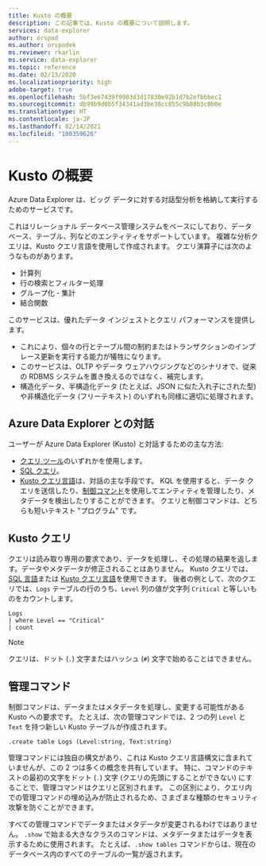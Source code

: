 ```yaml
---
title: Kusto の概要
description: この記事では、Kusto の概要について説明します。
services: data-explorer
author: orspod
ms.author: orspodek
ms.reviewer: rkarlin
ms.service: data-explorer
ms.topic: reference
ms.date: 02/13/2020
ms.localizationpriority: high
adobe-target: true
ms.openlocfilehash: 5bf3e67439f9903d3d17830e92b1d7b2efbbbec1
ms.sourcegitcommit: db99b9d0b5f34341ad3be38cc855c9b80b3c0b0e
ms.translationtype: HT
ms.contentlocale: ja-JP
ms.lasthandoff: 02/14/2021
ms.locfileid: "100359626"
---
```

# <a name="getting-started-with-kusto"></a>Kusto の概要

Azure Data Explorer は、ビッグ データに対する対話型分析を格納して実行するためのサービスです。

これはリレーショナル データベース管理システムをベースにしており、データベース、テーブル、列などのエンティティをサポートしています。 複雑な分析クエリは、Kusto クエリ言語を使用して作成されます。 クエリ演算子には次のようなものがあります。
* 計算列
* 行の検索とフィルター処理
* グループ化 - 集計
* 結合関数

このサービスは、優れたデータ インジェストとクエリ パフォーマンスを提供します。 
* これにより、個々の行とテーブル間の制約またはトランザクションのインプレース更新を実行する能力が犠牲になります。 
* このサービスは、OLTP やデータ ウェアハウジングなどのシナリオで、従来の RDBMS システムを置き換えるのではなく、補完します。
* 構造化データ、半構造化データ (たとえば、JSON に似た入れ子にされた型) や非構造化データ (フリーテキスト) のいずれも同様に適切に処理されます。

## <a name="interacting-with-azure-data-explorer"></a>Azure Data Explorer との対話

ユーザーが Azure Data Explorer (Kusto) と対話するための主な方法:
* [クエリ ツール](../../tools-integrations-overview.md#azure-data-explorer-query-tools)のいずれかを使用します。 
* [SQL クエリ](../api/tds/t-sql.md)。
*  [Kusto クエリ言語](../query/index.md)は、対話の主な手段です。 KQL を使用すると、データ クエリを送信したり、[制御コマンド](../management/index.md)を使用してエンティティを管理したり、メタデータを検出したりすることができます。
クエリと制御コマンドは、どちらも短いテキスト "プログラム" です。

## <a name="kusto-queries"></a>Kusto クエリ

クエリは読み取り専用の要求であり、データを処理し、その処理の結果を返します。データやメタデータが修正されることはありません。 Kusto クエリでは、[SQL 言語](../api/tds/t-sql.md)または [Kusto クエリ言語](../query/index.md)を使用できます。 後者の例として、次のクエリでは、`Logs` テーブルの行のうち、`Level` 列の値が文字列 `Critical` と等しいものをカウントします。

```kusto
Logs
| where Level == "Critical"
| count
```

> [!NOTE]
> クエリは、ドット (`.`) 文字またはハッシュ (`#`) 文字で始めることはできません。

## <a name="control-commands"></a>管理コマンド

制御コマンドは、データまたはメタデータを処理し、変更する可能性がある Kusto への要求です。 たとえば、次の管理コマンドでは、2 つの列 `Level` と `Text` を持つ新しい Kusto テーブルが作成されます。

```kusto
.create table Logs (Level:string, Text:string)
```

管理コマンドには独自の構文があり、これは Kusto クエリ言語構文に含まれていませんが、この 2 つは多くの概念を共有しています。 特に、コマンドのテキストの最初の文字をドット (`.`) 文字 (クエリの先頭にすることができない) にすることで、管理コマンドはクエリと区別されます。
この区別により、クエリ内での管理コマンドの埋め込みが防止されるため、さまざまな種類のセキュリティ攻撃を防ぐことができます。

すべての管理コマンドでデータまたはメタデータが変更されるわけではありません。 `.show` で始まる大きなクラスのコマンドは、メタデータまたはデータを表示するために使用されます。 たとえば、`.show tables` コマンドからは、現在のデータベース内のすべてのテーブルの一覧が返されます。
